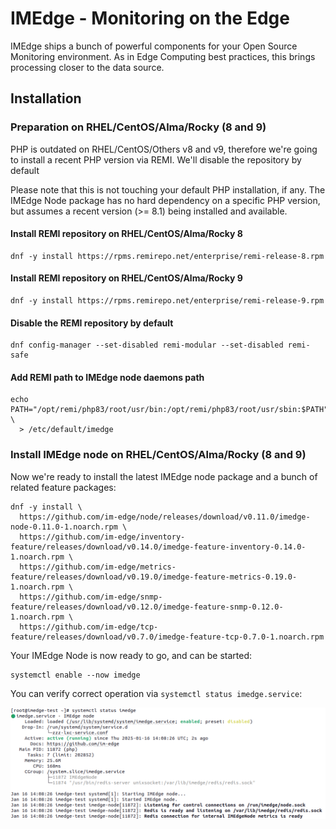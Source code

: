 IMEdge - Monitoring on the Edge
===============================

IMEdge ships a bunch of powerful components for your Open Source Monitoring
environment. As in Edge Computing best practices, this brings processing
closer to the data source.

Installation
------------

### Preparation on RHEL/CentOS/Alma/Rocky (8 and 9)

PHP is outdated on RHEL/CentOS/Others v8 and v9, therefore we're going to
install a recent PHP version via REMI. We'll disable the repository by
default

Please note that this is not touching your default PHP installation, if any.
The IMEdge Node package has no hard dependency on a specific PHP version, but
assumes a recent version (>= 8.1) being installed and available.

#### Install REMI repository on RHEL/CentOS/Alma/Rocky 8
```shell
dnf -y install https://rpms.remirepo.net/enterprise/remi-release-8.rpm
```

#### Install REMI repository on RHEL/CentOS/Alma/Rocky 9
```shell
dnf -y install https://rpms.remirepo.net/enterprise/remi-release-9.rpm
```

#### Disable the REMI repository by default
```shell
dnf config-manager --set-disabled remi-modular --set-disabled remi-safe
```

#### Add REMI path to IMEdge node daemons path
```shell
echo PATH="/opt/remi/php83/root/usr/bin:/opt/remi/php83/root/usr/sbin:$PATH" \
  > /etc/default/imedge
```

### Install IMEdge node on RHEL/CentOS/Alma/Rocky (8 and 9)

Now we're ready to install the latest IMEdge node package and a bunch of related
feature packages:

```shell
dnf -y install \
  https://github.com/im-edge/node/releases/download/v0.11.0/imedge-node-0.11.0-1.noarch.rpm \
  https://github.com/im-edge/inventory-feature/releases/download/v0.14.0/imedge-feature-inventory-0.14.0-1.noarch.rpm \
  https://github.com/im-edge/metrics-feature/releases/download/v0.19.0/imedge-feature-metrics-0.19.0-1.noarch.rpm \
  https://github.com/im-edge/snmp-feature/releases/download/v0.12.0/imedge-feature-snmp-0.12.0-1.noarch.rpm \
  https://github.com/im-edge/tcp-feature/releases/download/v0.7.0/imedge-feature-tcp-0.7.0-1.noarch.rpm
```

Your IMEdge Node is now ready to go, and can be started:

```shell
systemctl enable --now imedge
```

You can verify correct operation via `systemctl status imedge.service`:

![IMEdge Node daemon status](doc/screenshot/00_preview/0001_systemctl-status.png)
